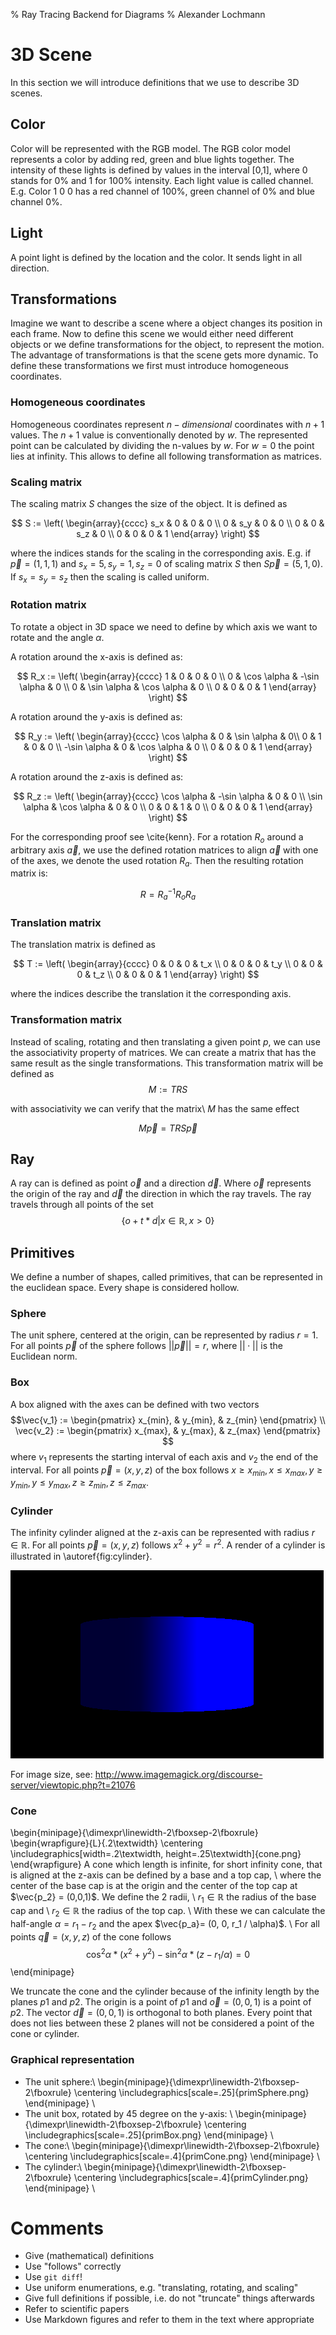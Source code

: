% Ray Tracing Backend for Diagrams
% Alexander Lochmann


# 3D Scene

In this section we will introduce definitions that we use to describe 3D scenes.

## Color

Color will be represented with the RGB model. The RGB color model represents a
color by adding red, green and blue lights together. The intensity of these lights
is defined by values in the interval [0,1], where 0 stands for 0% and 1 for
100% intensity. Each light value is called channel.
E.g. Color 1 0 0 has a red channel of 100%, green channel of 0% and blue
channel 0%.

## Light

A point light is defined by the location and the color. It sends light in
all direction.

## Transformations

Imagine we want to describe a scene where a object changes its position
in each frame. Now to define this scene we would either need different objects
or we define transformations for the object, to represent the motion.
The advantage of transformations is that the scene gets more dynamic.
To define these transformations we first must introduce homogeneous coordinates.

### Homogeneous coordinates

Homogeneous coordinates represent $n-dimensional$ coordinates with $n+1$ values.
The $n+1$ value is conventionally denoted by $w$. The represented point can be
calculated by dividing the n-values by $w$. For $w = 0$ the point lies at
infinity. This allows to define all following transformation as matrices.


### Scaling matrix

The scaling matrix $S$ changes the size of the object. It is defined as

$$
  S := \left(
          \begin{array}{cccc}
              s_x & 0   & 0   & 0 \\
              0   & s_y & 0   & 0 \\
              0   & 0   & s_z & 0 \\
              0   & 0   &  0  & 1
           \end{array}
       \right)
$$

where the indices stands for the scaling in the corresponding axis.
E.g. if $\vec{p} = (1, 1, 1)$ and $s_x = 5, s_y = 1, s_z = 0$ of scaling
matrix $S$ then $S\vec{p} = (5, 1, 0)$. If $s_x = s_y = s_z$ then the scaling
is called uniform.

### Rotation matrix

To rotate a object in 3D space we need to define by which axis we want to
rotate and the angle $\alpha$.

A rotation around the x-axis is defined as:

$$
  R_x := \left(
          \begin{array}{cccc}
              1   & 0          & 0           & 0 \\
              0   & \cos \alpha & -\sin \alpha & 0 \\
              0   & \sin \alpha & \cos \alpha  & 0 \\
              0   & 0          & 0           & 1
           \end{array}
       \right)
$$

A rotation around the y-axis is defined as:

$$
  R_y := \left(
          \begin{array}{cccc}
              \cos \alpha  & 0 & \sin \alpha & 0\\
              0           & 1 & 0          & 0 \\
              -\sin \alpha & 0 & \cos \alpha & 0 \\
              0           & 0 & 0          & 1
           \end{array}
       \right)
$$

A rotation around the z-axis is defined as:

$$
  R_z := \left(
          \begin{array}{cccc}
              \cos \alpha & -\sin \alpha & 0 & 0 \\
              \sin \alpha & \cos \alpha  & 0 & 0 \\
              0          & 0           & 1 & 0 \\
              0          & 0           & 0 & 1
           \end{array}
       \right)
$$

For the corresponding proof see \cite{kenn}.
For a rotation $R_o$ around a arbitrary axis $\vec{a}$, we use the defined
rotation matrices to align $\vec{a}$ with one of the axes, we denote
the used rotation $R_a$. Then the resulting rotation matrix is:

$$
  R = R_a^{-1}R_oR_a
$$

### Translation matrix

The translation matrix is defined as

$$
T := \left(
          \begin{array}{cccc}
              0 & 0 & 0 & t_x \\
              0 & 0 & 0 & t_y \\
              0 & 0 & 0 & t_z \\
              0 & 0 & 0 & 1
           \end{array}
       \right)
$$

where the indices describe the translation it the corresponding axis.

### Transformation matrix

Instead of scaling, rotating and then translating a given point $p$, we can use
the associativity property of matrices. We can create a matrix that has the
same result as the single transformations. This transformation matrix will
be defined as
$$
  M := TRS
$$

with associativity we can verify that the matrix\  $M$ has the same effect

$$
  M\vec{p} = TRS\vec{p}
$$

## Ray

A ray can is defined as point $\vec{o}$ and a direction $\vec{d}$. Where
$\vec{o}$ represents the origin of the ray and $\vec{d}$ the direction in
which the ray travels. The ray travels through all points of the set
$$
 \{ o + t * d | x \in \mathbb{R}, x > 0 \}
$$


## Primitives

We define a number of shapes, called primitives, that can be represented in
the euclidean space. Every shape is considered hollow.

### Sphere

The unit sphere, centered at the origin, can be represented by
radius $r = 1$.
For all points $\vec{p}$ of the sphere follows $||\vec{p}|| = r$,
where $||\cdot||$ is the Euclidean norm.

### Box
A box aligned with the axes can be defined with two vectors
  $$\vec{v_1} := \begin{pmatrix}
          x_{min}, & y_{min}, & z_{min}
       \end{pmatrix} \\
  \vec{v_2} := \begin{pmatrix}
           x_{max}, & y_{max}, & z_{max}
      \end{pmatrix}
  $$
where $v_1$ represents the starting interval of each axis and
$v_2$ the end of the interval. For all points $\vec{p} = (x, y, z)$ of the box
follows $x \ge x_{min}, x \le x_{max}, y \ge y_{min}, y \le y_{max},
z \ge z_{min}, z \le z_{max}$.

### Cylinder

The infinity cylinder aligned at the z-axis can be represented with
radius $r \in \mathbb{R}$. For all points $\vec{p} = (x,y,z)$
follows $x^2 + y^2 = r^2$. A render of a cylinder is illustrated in
\autoref{fig:cylinder}.

![Cylinder.\label{fig:cylinder}](primCylinder.png)

For image size, see: <http://www.imagemagick.org/discourse-server/viewtopic.php?t=21076>


### Cone

  \begin{minipage}{\dimexpr\linewidth-2\fboxsep-2\fboxrule}
    \begin{wrapfigure}{L}{.2\textwidth}
    \centering
    \includegraphics[width=.2\textwidth,
     height=.25\textwidth]{cone.png}
    \end{wrapfigure}
    A cone which length is infinite, for short infinity cone,
    that is aligned at the z-axis can be defined by a base and a top cap, \\
    where the center of the base cap is at the origin and the center of the
    top cap at $\vec{p_2} = (0,0,1)$. We define the 2 radii, \\
    $r_1 \in \mathbb{R}$ the radius of the base cap and \\
    $r_2 \in \mathbb{R}$ the radius of the top cap. \\
    With these we can calculate the half-angle $\alpha = r_1 - r_2$ and the
    apex $\vec{p_a}= (0, 0, r_1 / \alpha)$. \\
    For all points $\vec{q}=(x, y, z)$ of the cone follows
    $$\cos^2 \alpha * (x^2 + y^2) - \sin^2 \alpha * (z - r_1 / \alpha) = 0$$
  \end{minipage}

We truncate the cone and the cylinder because of the infinity length by
the planes $p1$ and $p2$. The origin is a point of $p1$ and
$\vec{o} = (0 ,0 ,1)$ is a point of $p2$. The vector $\vec{d} = (0 ,0 ,1)$
is orthogonal to both planes. Every point that does not lies between these 2
planes will not be considered a point of the cone or cylinder.

### Graphical representation

* The unit sphere:\\
  \begin{minipage}{\dimexpr\linewidth-2\fboxsep-2\fboxrule}
    \centering
    \includegraphics[scale=.25]{primSphere.png}
  \end{minipage}
  \\
* The unit box, rotated by 45 degree on the y-axis: \\
  \begin{minipage}{\dimexpr\linewidth-2\fboxsep-2\fboxrule}
    \centering
    \includegraphics[scale=.25]{primBox.png}
  \end{minipage}
  \\
* The cone:\\
  \begin{minipage}{\dimexpr\linewidth-2\fboxsep-2\fboxrule}
    \centering
    \includegraphics[scale=.4]{primCone.png}
  \end{minipage}
  \\
* The cylinder:\\
  \begin{minipage}{\dimexpr\linewidth-2\fboxsep-2\fboxrule}
    \centering
    \includegraphics[scale=.4]{primCylinder.png}
  \end{minipage}
  \\


# Comments

* Give (mathematical) definitions
* Use "follows" correctly
* Use `git diff`!
* Use uniform enumerations, e.g. "translating, rotating, and scaling"
* Give full definitions if possible, i.e. do not "truncate" things afterwards
* Refer to scientific papers
* Use Markdown figures and refer to them in the text where appropriate
